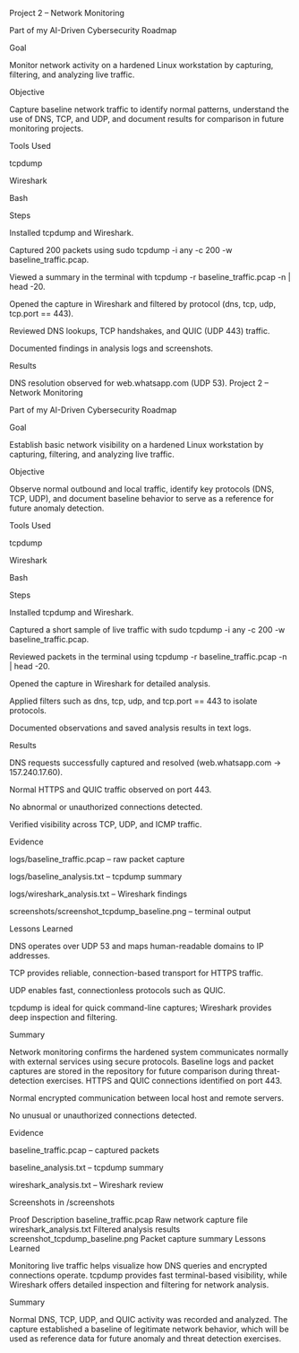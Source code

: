 Project 2 – Network Monitoring

Part of my AI-Driven Cybersecurity Roadmap

Goal

Monitor network activity on a hardened Linux workstation by capturing, filtering, and analyzing live traffic.

Objective

Capture baseline network traffic to identify normal patterns, understand the use of DNS, TCP, and UDP, and document results for comparison in future monitoring projects.

Tools Used

tcpdump

Wireshark

Bash

Steps

Installed tcpdump and Wireshark.

Captured 200 packets using sudo tcpdump -i any -c 200 -w baseline_traffic.pcap.

Viewed a summary in the terminal with tcpdump -r baseline_traffic.pcap -n | head -20.

Opened the capture in Wireshark and filtered by protocol (dns, tcp, udp, tcp.port == 443).

Reviewed DNS lookups, TCP handshakes, and QUIC (UDP 443) traffic.

Documented findings in analysis logs and screenshots.

Results

DNS resolution observed for web.whatsapp.com (UDP 53).
Project 2 – Network Monitoring

Part of my AI-Driven Cybersecurity Roadmap

Goal

Establish basic network visibility on a hardened Linux workstation by capturing, filtering, and analyzing live traffic.

Objective

Observe normal outbound and local traffic, identify key protocols (DNS, TCP, UDP), and document baseline behavior to serve as a reference for future anomaly detection.

Tools Used

tcpdump

Wireshark

Bash

Steps

Installed tcpdump and Wireshark.

Captured a short sample of live traffic with
sudo tcpdump -i any -c 200 -w baseline_traffic.pcap.

Reviewed packets in the terminal using
tcpdump -r baseline_traffic.pcap -n | head -20.

Opened the capture in Wireshark for detailed analysis.

Applied filters such as dns, tcp, udp, and tcp.port == 443 to isolate protocols.

Documented observations and saved analysis results in text logs.

Results

DNS requests successfully captured and resolved (web.whatsapp.com → 157.240.17.60).

Normal HTTPS and QUIC traffic observed on port 443.

No abnormal or unauthorized connections detected.

Verified visibility across TCP, UDP, and ICMP traffic.

Evidence

logs/baseline_traffic.pcap – raw packet capture

logs/baseline_analysis.txt – tcpdump summary

logs/wireshark_analysis.txt – Wireshark findings

screenshots/screenshot_tcpdump_baseline.png – terminal output

Lessons Learned

DNS operates over UDP 53 and maps human-readable domains to IP addresses.

TCP provides reliable, connection-based transport for HTTPS traffic.

UDP enables fast, connectionless protocols such as QUIC.

tcpdump is ideal for quick command-line captures; Wireshark provides deep inspection and filtering.

Summary

Network monitoring confirms the hardened system communicates normally with external services using secure protocols.
Baseline logs and packet captures are stored in the repository for future comparison during threat-detection exercises.
HTTPS and QUIC connections identified on port 443.

Normal encrypted communication between local host and remote servers.

No unusual or unauthorized connections detected.

Evidence

baseline_traffic.pcap – captured packets

baseline_analysis.txt – tcpdump summary

wireshark_analysis.txt – Wireshark review

Screenshots in /screenshots

Proof	Description
baseline_traffic.pcap	Raw network capture file
wireshark_analysis.txt	Filtered analysis results
screenshot_tcpdump_baseline.png	Packet capture summary
Lessons Learned

Monitoring live traffic helps visualize how DNS queries and encrypted connections operate.
tcpdump provides fast terminal-based visibility, while Wireshark offers detailed inspection and filtering for network analysis.

Summary

Normal DNS, TCP, UDP, and QUIC activity was recorded and analyzed.
The capture established a baseline of legitimate network behavior, which will be used as reference data for future anomaly and threat detection exercises.
